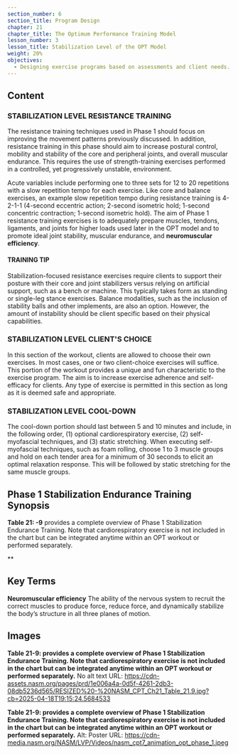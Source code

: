 ```yaml
---
section_number: 6
section_title: Program Design
chapter: 21
chapter_title: The Optimum Performance Training Model
lesson_number: 3
lesson_title: Stabilization Level of the OPT Model
weight: 20%
objectives:
  - Designing exercise programs based on assessments and client needs.
---
```


## Content
### STABILIZATION LEVEL RESISTANCE TRAINING

The resistance training techniques used in Phase 1 should focus on improving the movement patterns previously discussed. In addition, resistance training in this phase should aim to increase postural control, mobility and stability of the core and peripheral joints, and overall muscular endurance. This requires the use of strength-training exercises performed in a controlled, yet progressively unstable, environment.

Acute variables include performing one to three sets for 12 to 20 repetitions with a slow repetition tempo for each exercise. Like core and balance exercises, an example slow repetition tempo during resistance training is 4-2-1-1 (4-second eccentric action; 2-second isometric hold; 1-second concentric contraction; 1-second isometric hold). The aim of Phase 1 resistance training exercises is to adequately prepare muscles, tendons, ligaments, and joints for higher loads used later in the OPT model and to promote ideal joint stability, muscular endurance, and **neuromuscular efficiency**.

#### TRAINING TIP

Stabilization-focused resistance exercises require clients to support their posture with their core and joint stabilizers versus relying on artificial support, such as a bench or machine. This typically takes form as standing or single-leg stance exercises. Balance modalities, such as the inclusion of stability balls and other implements, are also an option. However, the amount of instability should be client specific based on their physical capabilities.

### STABILIZATION LEVEL CLIENT'S CHOICE

In this section of the workout, clients are allowed to choose their own exercises. In most cases, one or two client-choice exercises will suffice. This portion of the workout provides a unique and fun characteristic to the exercise program. The aim is to increase exercise adherence and self-efficacy for clients. Any type of exercise is permitted in this section as long as it is deemed safe and appropriate.

### STABILIZATION LEVEL COOL-DOWN

The cool-down portion should last between 5 and 10 minutes and include, in the following order, (1) optional cardiorespiratory exercise, (2) self-myofascial techniques, and (3) static stretching. When executing self-myofascial techniques, such as foam rolling, choose 1 to 3 muscle groups and hold on each tender area for a minimum of 30 seconds to elicit an optimal relaxation response. This will be followed by static stretching for the same muscle groups.

## Phase 1 Stabilization Endurance Training  Synopsis

**Table 21: -9** provides a complete overview of Phase 1 Stabilization Endurance Training. Note that cardiorespiratory exercise is not included in the chart but can be integrated anytime within an OPT workout or performed separately.

**

## Key Terms

**Neuromuscular efficiency**
The ability of the nervous system to recruit the correct muscles to produce force, reduce force, and dynamically stabilize the body’s structure in all three planes of motion.

## Images

**Table 21-9: provides a complete overview of Phase 1 Stabilization Endurance Training. Note that cardiorespiratory exercise is not included in the chart but can be integrated anytime within an OPT workout or performed separately.**
No alt text
URL: https://cdn-assets.nasm.org/pages/prd/1e006a4a-0d5f-4261-2db3-08db5236d565/RESIZED%20-%20NASM_CPT_Ch21_Table_21.9.jpg?cb=2025-04-18T19:15:24.5684533

**Table 21-9: provides a complete overview of Phase 1 Stabilization Endurance Training. Note that cardiorespiratory exercise is not included in the chart but can be integrated anytime within an OPT workout or performed separately.**
Alt: Poster
URL: https://cdn-media.nasm.org/NASM/LVP/Videos/nasm_cpt7_animation_opt_phase_1.jpeg